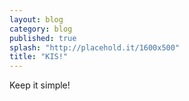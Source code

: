 ```yaml
---
layout: blog
category: blog
published: true
splash: "http://placehold.it/1600x500"
title: "KIS!"
---
```



Keep it simple!

